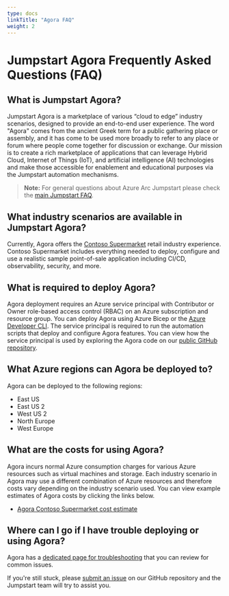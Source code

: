 ```yaml
---
type: docs
linkTitle: "Agora FAQ"
weight: 2
---
```


# Jumpstart Agora Frequently Asked Questions (FAQ)

## What is Jumpstart Agora?

Jumpstart Agora is a marketplace of various “cloud to edge” industry scenarios, designed to provide an end-to-end user experience. The word "Agora" comes from the ancient Greek term for a public gathering place or assembly, and it has come to be used more broadly to refer to any place or forum where people come together for discussion or exchange. Our mission is to create a rich marketplace of applications that can leverage Hybrid Cloud, Internet of Things (IoT), and artificial intelligence (AI) technologies and make those accessible for enablement and educational purposes via the Jumpstart automation mechanisms.

> **Note:** For general questions about Azure Arc Jumpstart please check the [main Jumpstart FAQ](/faq/).

## What industry scenarios are available in Jumpstart Agora?

Currently, Agora offers the [Contoso Supermarket](../retail/contoso_supermarket/) retail industry experience. Contoso Supermarket includes everything needed to deploy, configure and use a realistic sample point-of-sale application including CI/CD, observability, security, and more.

## What is required to deploy Agora?

Agora deployment requires an Azure service principal with Contributor or Owner role-based access control (RBAC) on an Azure subscription and resource group. You can deploy Agora using Azure Bicep or the [Azure Developer CLI](https://learn.microsoft.com/azure/developer/azure-developer-cli/overview). The service principal is required to run the automation scripts that deploy and configure Agora features. You can view how the service principal is used by exploring the Agora code on our [public GitHub repository](https://github.com/microsoft/azure_arc).

## What Azure regions can Agora be deployed to?

Agora can be deployed to the following regions:

- East US
- East US 2
- West US 2
- North Europe
- West Europe

## What are the costs for using Agora?

Agora incurs normal Azure consumption charges for various Azure resources such as virtual machines and storage. Each industry scenario in Agora may use a different combination of Azure resources and therefore costs vary depending on the industry scenario used. You can view example estimates of Agora costs by clicking the links below.

- [Agora Contoso Supermarket cost estimate](https://aka.ms/AgoraContosoSupermarketCostEstimate)

## Where can I go if I have trouble deploying or using Agora?

Agora has a [dedicated page for troubleshooting](https://aka.ms/AgoraTroubleshooting) that you can review for common issues.

If you're still stuck, please [submit an issue](https://github.com/microsoft/azure_arc/issues/new/choose) on our GitHub repository and the Jumpstart team will try to assist you.
